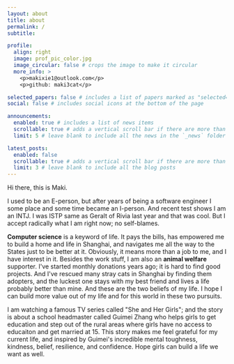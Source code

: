 ```yaml
---
layout: about
title: about
permalink: /
subtitle:

profile:
  align: right
  image: prof_pic_color.jpg
  image_circular: false # crops the image to make it circular
  more_info: >
    <p>makixie1@outlook.com</p>
    <p>github: maki3cat</p>

selected_papers: false # includes a list of papers marked as "selected={true}"
social: false # includes social icons at the bottom of the page

announcements:
  enabled: true # includes a list of news items
  scrollable: true # adds a vertical scroll bar if there are more than 3 news items
  limit: 5 # leave blank to include all the news in the `_news` folder

latest_posts:
  enabled: false
  scrollable: true # adds a vertical scroll bar if there are more than 3 new posts items
  limit: 3 # leave blank to include all the blog posts
---
```


Hi there, this is Maki.

I used to be an E-person, but after years of being a software engineer I some place and some time became an I-person. And recent test shows I am an INTJ. I was ISTP same as Geralt of Rivia last year and that was cool. But I accept radically what I am right now; no self-blames.

**Computer science** is a keyword of life. It pays the bills, has empowered me to build a home and life in Shanghai, and navigates me all the way to the States just to be better at it. Obviously, it means more than a job to me, and I have interest in it. Besides the work stuff, I am also an **animal welfare** supporter. I've started monthly donations years ago; it is hard to find good projects. And I've rescued many stray cats in Shanghai by finding them adopters, and the luckest one stays with my best friend and lives a life probably better than mine. And these are the two beliefs of my life. I hope I can build more value out of my life and for this world in these two pursuits.

I am watching a famous TV series called "She and Her Girls"; and the story is about a school headmaster called Guimei Zhang who helps girls to get education and step out of the rural areas where girls have no access to educaiton and get married at 15. This story makes me feel grateful for my current life, and inspired by Guimei's incredible mental toughness, kindness, belief, resilience, and confidence. Hope girls can build a life we want as well.
